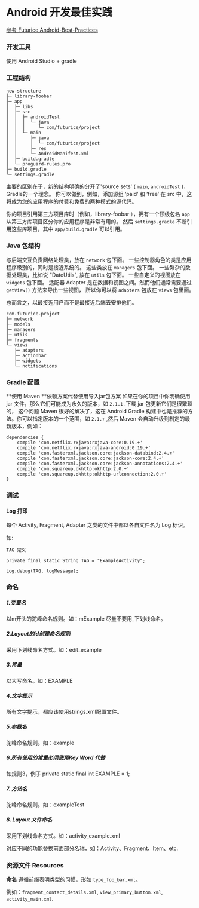 # Android 开发最佳实践

[参考 Futurice Android-Best-Practices ](https://github.com/futurice/android-best-practices/blob/master/translations/Chinese/README.cn.md)

### 开发工具

使用 Android Studio + gradle 

### 工程结构

```
new-structure
├─ library-foobar
├─ app
│  ├─ libs
│  ├─ src
│  │  ├─ androidTest
│  │  │  └─ java
│  │  │     └─ com/futurice/project
│  │  └─ main
│  │     ├─ java
│  │     │  └─ com/futurice/project
│  │     ├─ res
│  │     └─ AndroidManifest.xml
│  ├─ build.gradle
│  └─ proguard-rules.pro
├─ build.gradle
└─ settings.gradle
```

主要的区别在于，新的结构明确的分开了'source sets' ( `main`, `androidTest` )，Gradle的一个理念。 你可以做到，例如，添加源组 ‘paid’ 和 ‘free’ 在 src 中，这将成为您的应用程序的付费和免费的两种模式的源代码。

你的项目引用第三方项目库时（例如，library-foobar ），拥有一个顶级包名 `app` 从第三方库项目区分你的应用程序是非常有用的。 然后 `settings.gradle` 不断引用这些库项目，其中 `app/build.gradle` 可以引用。

### Java 包结构

与后端交互负责网络处理类，放在 `network` 包下面。
一些控制器角色的类是应用程序级别的，同时是接近系统的。 这些类放在 `managers` 包下面。 
一些繁杂的数据处理类，比如说 "DateUtils", 放在 `utils` 包下面。 
一些自定义的视图放在 `widgets` 包下面。
适配器 Adapter 是在数据和视图之间。然而他们通常需要通过 `getView()` 方法来导出一些视图， 所以你可以将 `adapters` 包放在 `views` 包里面。

总而言之，以最接近用户而不是最接近后端去安排他们。

```
com.futurice.project
├─ network
├─ models
├─ managers
├─ utils
├─ fragments
└─ views
   ├─ adapters
   ├─ actionbar
   ├─ widgets
   └─ notifications
```

### Gradle 配置

**使用 Maven **依赖方案代替使用导入jar包方案 如果在你的项目中你明确使用 jar 文件，那么它们可能成为永久的版本，如 `2.1.1` .下载 jar 包更新它们是很繁琐的， 这个问题 Maven 很好的解决了，这在 Android Gradle 构建中也是推荐的方法。你可以指定版本的一个范围，如 `2.1.+` ,然后 Maven 会自动升级到制定的最新版本，例如：

```
dependencies {
    compile 'com.netflix.rxjava:rxjava-core:0.19.+'
    compile 'com.netflix.rxjava:rxjava-android:0.19.+'
    compile 'com.fasterxml.jackson.core:jackson-databind:2.4.+'
    compile 'com.fasterxml.jackson.core:jackson-core:2.4.+'
    compile 'com.fasterxml.jackson.core:jackson-annotations:2.4.+'
    compile 'com.squareup.okhttp:okhttp:2.0.+'
    compile 'com.squareup.okhttp:okhttp-urlconnection:2.0.+'
}
```

### 调试

#### Log 打印

每个 Activity, Fragment, Adapter 之类的文件中都以各自文件名为 Log 标识。

如:

```
TAG 定义

private final static String TAG = "ExampleActivity";

Log.debug(TAG, logMessage);

```

### 命名

##### 1.变量名
以m开头的驼峰命名规则。如：mExample
尽量不要用_下划线命名。

##### 2.Layout的id创建命名规则
采用下划线命名方式。如：edit_example

##### 3.常量
以大写命名。如：EXAMPLE

##### 4.文字提示
所有文字提示，都应该使用strings.xml配置文件。

##### 5.参数名
驼峰命名规则。如：example

##### 6.所有使用的常量必须使用Key Word 代替
如规则3，例子 private static final int EXAMPLE = 1;

##### 7. 方法名
驼峰命名规则。如：exampleTest

##### 8. Layout 文件命名
采用下划线命名方式。如：activity_example.xml

对应不同的功能替换前面部分名称，如：Activity、Fragment、Item、etc.

### 资源文件 Resources

**命名** 遵循前缀表明类型的习惯，形如 `type_foo_bar.xml`。

例如：`fragment_contact_details.xml`, `view_primary_button.xml`, `activity_main.xml`.

